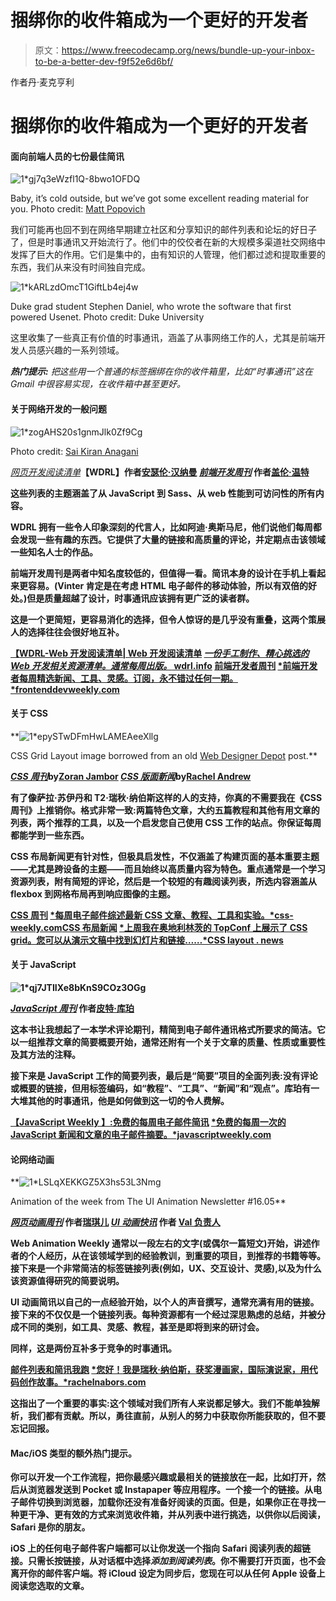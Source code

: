 # 捆绑你的收件箱成为一个更好的开发者

> 原文：<https://www.freecodecamp.org/news/bundle-up-your-inbox-to-be-a-better-dev-f9f52e6d6bf/>

作者丹·麦克亨利

# 捆绑你的收件箱成为一个更好的开发者

#### 面向前端人员的七份最佳简讯

![1*gj7q3eWzfl1Q-8bwo1OFDQ](img/eb14860aa90d1aff0693661d9d4a13fc.png)

Baby, it’s cold outside, but we’ve got some excellent reading material for you. Photo credit: [Matt Popovich](https://unsplash.com/mattpopovich)

我们可能再也回不到在网络早期建立社区和分享知识的邮件列表和论坛的好日子了，但是时事通讯又开始流行了。他们中的佼佼者在新的大规模多渠道社交网络中发挥了巨大的作用。它们是集中的，由有知识的人管理，他们都过滤和提取重要的东西，我们从来没有时间独自完成。

![1*kARLzdOmcT1GiftLb4ej4w](img/8aec4563c47024351df7c3df4d82fa4d.png)

Duke grad student Stephen Daniel, who wrote the software that first powered Usenet. Photo credit: Duke University

这里收集了一些真正有价值的时事通讯，涵盖了从事网络工作的人，尤其是前端开发人员感兴趣的一系列领域。

***热门提示:*** *把这些用一个普通的标签捆绑在你的收件箱里，比如“时事通讯”这在 Gmail 中很容易实现，在收件箱中甚至更好。*

#### 关于网络开发的一般问题

![1*zogAHS20s1gnmJlk0Zf9Cg](img/d240b11e29b0ea48a84b18109e970de3.png)

Photo credit: [Sai Kiran Anagani](https://unsplash.com/iamkiran)

[*网页开发阅读清单*](http://wdrl.info)**【WDRL】作者[安瑟伦·汉纳曼](https://medium.com/@helloanselm)
[*前端开发周刊*](http://frontenddevweekly.com) 作者[盖伦·温特](https://medium.com/@gvinter)**

**这些列表的主题涵盖了从 JavaScript 到 Sass、从 web 性能到可访问性的所有内容。**

**WDRL 拥有一些令人印象深刻的代言人，比如阿迪·奥斯马尼，他们说他们每周都会发现一些有趣的东西。它提供了大量的链接和高质量的评论，并定期点击该领域一些知名人士的作品。**

**前端开发周刊是两者中知名度较低的，但值得一看。简讯本身的设计在手机上看起来更容易。(Vinter 肯定是在考虑 HTML 电子邮件的移动体验，所以有双倍的好处。)但是质量超越了设计，时事通讯应该拥有更广泛的读者群。**

**这是一个更简短，更容易消化的选择，但令人惊讶的是几乎没有重叠，这两个策展人的选择往往会很好地互补。**

**[**【WDRL-Web 开发阅读清单| Web 开发阅读清单**](https://wdrl.info/)
[*一份手工制作、精心挑选的 Web 开发相关资源清单。通常每周出版。* wdrl.info](https://wdrl.info/) [**前端开发者周刊**](http://frontenddevweekly.com/)
[*前端开发者每周精选新闻、工具、灵感。订阅，永不错过任何一期。*frontenddevweekly.com](http://frontenddevweekly.com/)**

#### **关于 CSS**

**![1*epySTwDFmHwLAMEAeeXllg](img/2a532facd81e12363b56d228d2f920bc.png)

CSS Grid Layout image borrowed from an old [Web Designer Depot](http://www.webdesignerdepot.com/2010/07/30-useful-frameworks-for-designers/) post.** 

**[*CSS 周刊*](http://css-weekly.com)by[Zoran Jambor](https://medium.com/@zoranjambor)
[*CSS 版面新闻*](http://csslayout.news)by[Rachel Andrew](https://medium.com/@rachelandrew)**

**有了像萨拉·苏伊丹和 T2·瑞秋·纳伯斯这样的人的支持，你真的不需要我在《CSS 周刊》上推销你。格式非常一致:两篇特色文章，大约五篇教程和其他有用文章的列表，两个推荐的工具，以及一个启发您自己使用 CSS 工作的站点。你保证每周都能学到一些东西。**

**CSS 布局新闻更有针对性，但极具启发性，不仅涵盖了构建页面的基本重要主题——尤其是跨设备的主题——而且始终以高质量内容为特色。重点通常是一个学习资源列表，附有简短的评论，然后是一个较短的有趣阅读列表，所选内容涵盖从 flexbox 到网格布局再到响应图像的主题。**

**[**CSS 周刊**](http://css-weekly.com/)
[*每周电子邮件综述最新 CSS 文章、教程、工具和实验。*css-weekly.com](http://css-weekly.com/)[**CSS 布局新闻**](http://csslayout.news/)
[*上周我在奥地利林茨的 TopConf 上展示了 CSS grid。您可以从演示文稿中找到幻灯片和链接……*CSS layout . news](http://csslayout.news/)**

#### **关于 JavaScript**

**![1*qj7JTIIXe8bKnS9COz3OGg](img/c3a7923d00372fea22b3b2229eb06fbc.png)**

**[*JavaScript 周刊*](http://javascriptweekly.com) 作者[皮特·库珀](https://medium.com/@peterc)**

**这本书让我想起了一本学术评论期刊，精简到电子邮件通讯格式所要求的简洁。它以一组推荐文章的简要概要开始，通常还附有一个关于文章的质量、性质或重要性及其方法的注释。**

**接下来是 JavaScript 工作的简要列表，最后是“简要”项目的全面列表:没有评论或概要的链接，但用标签编码，如“教程”、“工具”、“新闻”和“观点”。库珀有一大堆其他的时事通讯，他是如何做到这一切的令人费解。**

**[**【JavaScript Weekly 】:免费的每周电子邮件简讯**](http://javascriptweekly.com/)
[*免费的每周一次的 JavaScript 新闻和文章的电子邮件摘要。*javascriptweekly.com](http://javascriptweekly.com/)**

#### **论网络动画**

**![1*LSLqXEKKGZ5X3hs53L3Nmg](img/2d69ce496c963b33b4f87bc41aad5dca.png)

Animation of the week from The UI Animation Newsletter #16.05** 

**[*网页动画周刊*](http://rachelnabors.com/newsletters/) 作者[瑞琪儿](https://medium.com/@rachelnabors)
[*UI 动画快讯*](http://valhead.com/newsletter/) 作者 [Val 负责人](https://medium.com/@vlh)**

**Web Animation Weekly 通常以一段左右的文字(或偶尔一篇短文)开始，讲述作者的个人经历，从在该领域学到的经验教训，到重要的项目，到推荐的书籍等等。接下来是一个非常简洁的标签链接列表(例如，UX、交互设计、灵感),以及为什么该资源值得研究的简要说明。**

**UI 动画简讯以自己的一点经验开始，以个人的声音撰写，通常充满有用的链接。接下来的不仅仅是一个链接列表。每种资源都有一个经过深思熟虑的总结，并被分成不同的类别，如工具、灵感、教程，甚至是即将到来的研讨会。**

**同样，这是两份互补多于竞争的时事通讯。**

**[**邮件列表和简讯我跑**](http://rachelnabors.com/newsletters/)
[*您好！我是瑞秋·纳伯斯，获奖漫画家，国际演说家，用代码创作故事。*rachelnabors.com](http://rachelnabors.com/newsletters/)**

**这指出了一个重要的事实:这个领域对我们所有人来说都足够大。我们不能单独解析，我们都有贡献。所以，勇往直前，从别人的努力中获取你所能获取的，但不要忘记回报。**

#### **Mac/iOS 类型的额外热门提示。**

**你可以开发一个工作流程，把你最感兴趣或最相关的链接放在一起，比如打开，然后从浏览器发送到 Pocket 或 Instapaper 等应用程序。一个接一个的链接。从电子邮件切换到浏览器，加载你还没有准备好阅读的页面。但是，如果你正在寻找一种更干净、更有效的方式来浏览收件箱，并从列表中进行挑选，以供你以后阅读，Safari 是你的朋友。**

**iOS 上的任何电子邮件客户端都可以让你发送一个指向 Safari 阅读列表的超链接。只需长按链接，从对话框中选择*添加到阅读列表*。你不需要打开页面，也不会离开你的邮件客户端。将 iCloud 设定为同步后，您现在可以从任何 Apple 设备上阅读您选取的文章。**